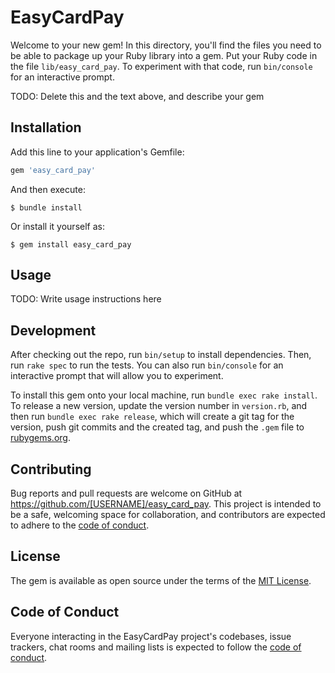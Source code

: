 # EasyCardPay

Welcome to your new gem! In this directory, you'll find the files you need to be able to package up your Ruby library into a gem. Put your Ruby code in the file `lib/easy_card_pay`. To experiment with that code, run `bin/console` for an interactive prompt.

TODO: Delete this and the text above, and describe your gem

## Installation

Add this line to your application's Gemfile:

```ruby
gem 'easy_card_pay'
```

And then execute:

    $ bundle install

Or install it yourself as:

    $ gem install easy_card_pay

## Usage

TODO: Write usage instructions here

## Development

After checking out the repo, run `bin/setup` to install dependencies. Then, run `rake spec` to run the tests. You can also run `bin/console` for an interactive prompt that will allow you to experiment.

To install this gem onto your local machine, run `bundle exec rake install`. To release a new version, update the version number in `version.rb`, and then run `bundle exec rake release`, which will create a git tag for the version, push git commits and the created tag, and push the `.gem` file to [rubygems.org](https://rubygems.org).

## Contributing

Bug reports and pull requests are welcome on GitHub at https://github.com/[USERNAME]/easy_card_pay. This project is intended to be a safe, welcoming space for collaboration, and contributors are expected to adhere to the [code of conduct](https://github.com/[USERNAME]/easy_card_pay/blob/master/CODE_OF_CONDUCT.md).

## License

The gem is available as open source under the terms of the [MIT License](https://opensource.org/licenses/MIT).

## Code of Conduct

Everyone interacting in the EasyCardPay project's codebases, issue trackers, chat rooms and mailing lists is expected to follow the [code of conduct](https://github.com/[USERNAME]/easy_card_pay/blob/master/CODE_OF_CONDUCT.md).
